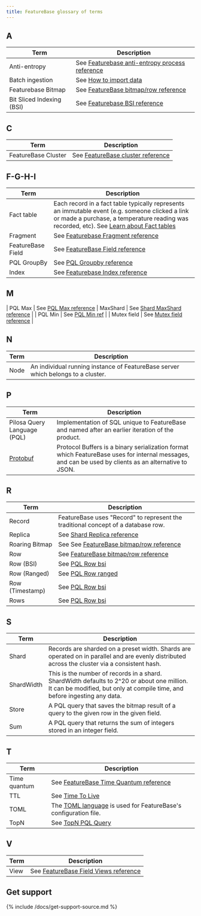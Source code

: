 ```yaml
---
title: FeatureBase glossary of terms
---
```



## A

| Term | Description |
|---|---|
| Anti-entropy | See [Featurebase anti-entropy process reference](/fb-db-ref/shard-anti-entropy-ref.md) |
| Batch ingestion | See [How to import data](/concepts/how-to-import-data.md) |
| Featurebase Bitmap | See [FeatureBase bitmap/row reference](/fb-db-ref/fb-bitmap-row-ref.md) |
| Bit Sliced Indexing (BSI) | See [Featurebase BSI reference](/fb-db-ref/fb-bsi-ref.md)

## C

| Term | Description |
|---|---|
| FeatureBase Cluster | See [FeatureBase cluster reference](/fb-db-ref/fb-cluster-ref.md)

## F-G-H-I

| Term | Description |
|---|---|
| Fact table | Each record in a fact table typically represents an immutable event (e.g. someone clicked a link or made a purchase, a temperature reading was recorded, etc). See [Learn about Fact tables](https://en.wikipedia.org/wiki/Fact_table) |
| Fragment | See [Featurebase Fragment reference](/fb-db-ref/fb-fragment-ref.md)
| FeatureBase Field | See [FeatureBase Field reference](/fb-db-ref/fb-field-ref.md)
| PQL GroupBy | See [PQL Groupby reference](pql-groupby-ref.md)
| Index | See [Featurebase Index reference](/fb-db-ref/fb-index-ref.md) |

## M

| PQL Max | See [PQL Max reference](/pql/pql-max-ref.md)
| MaxShard | See [Shard MaxShard reference](/fb-db-ref/shard-maxshard-ref.md) |
| PQL Min | See [PQL Min ref](/pql/pql-min-ref.md) |
| Mutex field | See [Mutex field reference](/fb-db-ref/mutex-field-ref.md) |

## N

| Term | Description |
|---|---|
| Node | An individual running instance of FeatureBase server which belongs to a cluster.

## P

| Term | Description |
|---|---|
| Pilosa Query Language (PQL) | Implementation of SQL unique to FeatureBase and named after an earlier iteration of the product. |
| [Protobuf](https://developers.google.com/protocol-buffers/) | Protocol Buffers is a binary serialization format which FeatureBase uses for internal messages, and can be used by clients as an alternative to JSON. |

## R

| Term | Description |
|---|---|
| Record | FeatureBase uses "Record" to represent the traditional concept of a database row. |
| Replica | See [Shard Replica reference](/fb-db/shard-replica-ref.md)
| Roaring Bitmap | See See [FeatureBase bitmap/row reference](/fb-db-ref/fb-bitmap-row-ref.md) |
| Row | See [FeatureBase bitmap/row reference](/fb-db-ref/fb-bitmap-row-ref.md) |
| Row (BSI) | See [PQL Row bsi](/pql/pql-row-bsi-ref.md) |
| Row (Ranged) | See [PQL Row ranged](/pql/pql-row-ranged-ref.md) |
| Row (Timestamp) | See [PQL Row bsi](/pql/pql-row-bsi-ref.md) |
| Rows | See [PQL Row bsi](/pql/pql-rows-ref.md) |

## S

| Term | Description |
|---|---|
| Shard | Records are sharded on a preset width. Shards are operated on in parallel and are evenly distributed across the cluster via a consistent hash. |
| ShardWidth | This is the number of records in a shard. ShardWidth defaults to 2^20 or about one million. It can be modified, but only at compile time, and before ingesting any data. |
| Store | A PQL query that saves the bitmap result of a query to the given row in the given field. |
| Sum | A PQL query that returns the sum of integers stored in an integer field. |

## T

| Term | Description |
|---|---|
| Time quantum | See [FeatureBase Time Quantum reference](/fb-db-ref/fb-row-ranged-time-quantum-ref.md )|
| TTL | See [Time To Live](/concepts/time-to-live.md) |
| TOML | The [TOML language](https://github.com/toml-lang/toml) is used for FeatureBase's configuration file. |
| TopN | See [TopN PQL Query](/pql-topn.md) |

## V

| Term | Description |
|---|---|
| View | See [FeatureBase Field Views reference](/fb-db-ref/fb-field-views-ref.md) |

## Get support

{% include /docs/get-support-source.md %}
